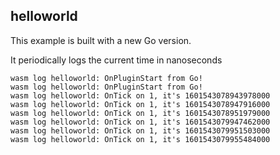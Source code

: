 ## helloworld

This example is built with a new Go version.

It periodically logs the current time in nanoseconds

```
wasm log helloworld: OnPluginStart from Go!
wasm log helloworld: OnPluginStart from Go!
wasm log helloworld: OnTick on 1, it's 1601543078943978000
wasm log helloworld: OnTick on 1, it's 1601543078947916000
wasm log helloworld: OnTick on 1, it's 1601543078951979000
wasm log helloworld: OnTick on 1, it's 1601543079947462000
wasm log helloworld: OnTick on 1, it's 1601543079951503000
wasm log helloworld: OnTick on 1, it's 1601543079955484000
```
